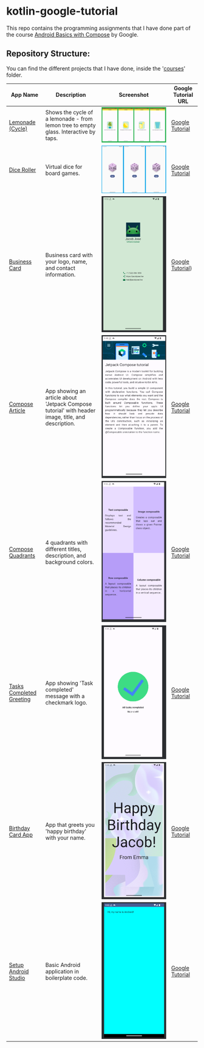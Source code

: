 # kotlin-google-tutorial
This repo contains the programming assignments that I have done part of the course [Android Basics with Compose](https://developer.android.com/courses/android-basics-compose/course) by Google. 

## Repository Structure:
You can find the different projects that I have done, inside the '[courses](courses)' folder. 


| App Name                                                                  | Description                                                                                     | Screenshot                                                                       | Google Tutorial URL |
|---------------------------------------------------------------------------|-------------------------------------------------------------------------------------------------|----------------------------------------------------------------------------------|--------------------|
| [Lemonade (Cycle)](courses/4-add_a_button_to_an_app/2-lemonade)  | Shows the cycle of a lemonade - from lemon tree to empty glass. Interactive by taps.           | ![Lemonade Cycles](resources/images/add_button_to_an_app/lemonade/5-combined.png)                     | [Google Tutorial](https://developer.android.com/codelabs/basic-android-kotlin-compose-button-click-practice-problem?continue=https%3A%2F%2Fdeveloper.android.com%2Fcourses%2Fpathways%2Fandroid-basics-compose-unit-2-pathway-2%23codelab-https%3A%2F%2Fdeveloper.android.com%2Fcodelabs%2Fbasic-android-kotlin-compose-button-click-practice-problem#1) |
| [Dice Roller](courses/4-add_a_button_to_an_app/1-dice_roller)  | Virtual dice for board games.                                                                   | ![Dice Roller](resources/images/add_button_to_an_app/dice_roller/4-combined.png)                                          | [Google Tutorial](https://developer.android.com/codelabs/basic-android-kotlin-compose-build-a-dice-roller-app?continue=https%3A%2F%2Fdeveloper.android.com%2Fcourses%2Fpathways%2Fandroid-basics-compose-unit-2-pathway-2%23codelab-https%3A%2F%2Fdeveloper.android.com%2Fcodelabs%2Fbasic-android-kotlin-compose-build-a-dice-roller-app#0) |
| [Business Card](courses/2-build_a_basic_layout/5-business_card)  | Business card with your logo, name, and contact information.                                    | ![Business Card](resources/images/2_5-Business_Card.png)                         | [Google Tutorial](https://developer.android.com/codelabs/basic-android-kotlin-compose-business-card?continue=https%3A%2F%2Fdeveloper.android.com%2Fcourses%2Fpathways%2Fandroid-basics-compose-unit-1-pathway-3%23codelab-https%3A%2F%2Fdeveloper.android.com%2Fcodelabs%2Fbasic-android-kotlin-compose-business-card#0)) |
| [Compose Article](courses/2-build_a_basic_layout/2-compose_preview)       | App showing an article about 'Jetpack Compose tutorial' with header image, title, and description. | ![Compose Article App](resources/images/2_2-Compose_preview-Jetpack_Compose.png) | [Google Tutorial](https://developer.android.com/codelabs/basic-android-kotlin-compose-composables-practice-problems?continue=https%3A%2F%2Fdeveloper.android.com%2Fcourses%2Fpathways%2Fandroid-basics-compose-unit-1-pathway-3%23codelab-https%3A%2F%2Fdeveloper.android.com%2Fcodelabs%2Fbasic-android-kotlin-compose-composables-practice-problems#1) |
| [Compose Quadrants](courses/2-build_a_basic_layout/4-compose_quadrant)    | 4 quadrants with different titles, description, and background colors.                          | ![Compose Quadrants](resources/images/2_4-Compose_quadrants.png)                 | [Google Tutorial](https://developer.android.com/codelabs/basic-android-kotlin-compose-business-card?continue=https%3A%2F%2Fdeveloper.android.com%2Fcourses%2Fpathways%2Fandroid-basics-compose-unit-1-pathway-3%23codelab-https%3A%2F%2Fdeveloper.android.com%2Fcodelabs%2Fbasic-android-kotlin-compose-business-card#0) |
| [Tasks Completed Greeting](courses/2-build_a_basic_layout/3-task_manager) | App showing 'Task completed' message with a checkmark logo.                                     | ![Tasks Completed Greeting](resources/images/2_3-Tasks_Completed.png)            | [Google Tutorial](https://developer.android.com/codelabs/basic-android-kotlin-compose-composables-practice-problems?continue=https%3A%2F%2Fdeveloper.android.com%2Fcourses%2Fpathways%2Fandroid-basics-compose-unit-1-pathway-3%23codelab-https%3A%2F%2Fdeveloper.android.com%2Fcodelabs%2Fbasic-android-kotlin-compose-composables-practice-problems#2) |
| [Birthday Card App](courses/2-build_a_basic_layout/1-birthday_card)       | App that greets you 'happy birthday' with your name.                                            | ![Birthday Card App](resources/images/2_1-Happy_birthday_greeting_card.png)      | [Google Tutorial](https://developer.android.com/codelabs/basic-android-kotlin-compose-text-composables?continue=https%3A%2F%2Fdeveloper.android.com%2Fcourses%2Fpathways%2Fandroid-basics-compose-unit-1-pathway-3%23codelab-https%3A%2F%2Fdeveloper.android.com%2Fcodelabs%2Fbasic-android-kotlin-compose-text-composables#8)|
| [Setup Android Studio](courses/1-setup_android_studio)                    | Basic Android application in boilerplate code.                                                  | ![First Android App](resources/images/1_1-setup_android_studio.png)              | [Google Tutorial ](https://developer.android.com/codelabs/basic-android-kotlin-compose-emulator?continue=https%3A%2F%2Fdeveloper.android.com%2Fcourses%2Fpathways%2Fandroid-basics-compose-unit-1-pathway-2%23codelab-https%3A%2F%2Fdeveloper.android.com%2Fcodelabs%2Fbasic-android-kotlin-compose-emulator#2)|